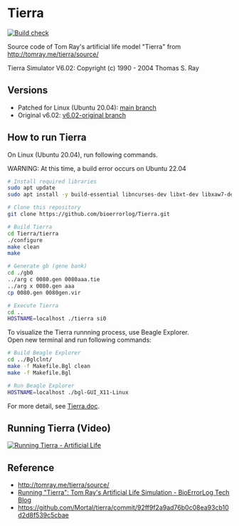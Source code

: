 # Tierra
[![Build check](https://github.com/bioerrorlog/Tierra/actions/workflows/build.yml/badge.svg)](https://github.com/bioerrorlog/Tierra/actions/workflows/build.yml)


Source code of Tom Ray's artificial life model "Tierra" from http://tomray.me/tierra/source/

Tierra Simulator V6.02: Copyright (c) 1990 - 2004 Thomas S. Ray

## Versions
- Patched for Linux (Ubuntu 20.04): [main branch](https://github.com/bioerrorlog/Tierra/tree/main)
- Original v6.02: [v6.02-original branch](https://github.com/bioerrorlog/Tierra/tree/v6.02-original)

## How to run Tierra
On Linux (Ubuntu 20.04), run following commands.

WARNING: At this time, a build error occurs on Ubuntu 22.04
```sh
# Install required libraries
sudo apt update
sudo apt install -y build-essential libncurses-dev libxt-dev libxaw7-dev libtirpc-dev x11-apps

# Clone this repository
git clone https://github.com/bioerrorlog/Tierra.git

# Build Tierra
cd Tierra/tierra
./configure
make clean
make

# Generate gb (gene bank)
cd ./gb0
../arg c 0080.gen 0080aaa.tie
../arg x 0080.gen aaa
cp 0080.gen 0080gen.vir

# Execute Tierra
cd ..
HOSTNAME=localhost ./tierra si0
```

To visualize the Tierra runnning process, use Beagle Explorer.  
Open new terminal and run following commands:
```sh
# Build Beagle Explorer
cd ../Bglclnt/
make -f Makefile.Bgl clean
make -f Makefile.Bgl

# Run Beagle Explorer
HOSTNAME=localhost ./bgl-GUI_X11-Linux
```
For more detail, see [Tierra.doc](https://github.com/bioerrorlog/Tierra/blob/main/Tierra.doc).

## Running Tierra (Video)

[![Running Tierra - Artificial Life](https://user-images.githubusercontent.com/51422347/204118501-448ab941-a367-4b3d-b698-7aa20d6ba054.png)](https://youtu.be/X5QBazw4NF4)

## Reference
- http://tomray.me/tierra/source/
- [Running "Tierra": Tom Ray's Artificial Life Simulation - BioErrorLog Tech Blog](https://en.bioerrorlog.work/entry/run-tierra-artificial-life)
- https://github.com/Mortal/tierra/commit/92ff9f2a9ad76b0c08ea93cb10d2d8f539c5cbae
